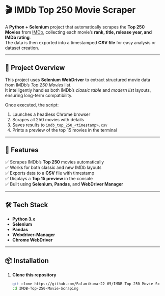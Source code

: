 # 🎬 IMDb Top 250 Movie Scraper

A **Python + Selenium** project that automatically scrapes the **Top 250 Movies** from [IMDb](https://www.imdb.com/chart/top/), collecting each movie’s **rank, title, release year, and IMDb rating**.  
The data is then exported into a timestamped **CSV file** for easy analysis or dataset creation.

---

## 📖 Project Overview

This project uses **Selenium WebDriver** to extract structured movie data from IMDb’s *Top 250 Movies* list.  
It intelligently handles both IMDb’s *classic table* and *modern list* layouts, ensuring long-term compatibility.

Once executed, the script:
1. Launches a headless Chrome browser
2. Scrapes all 250 movies with details
3. Saves results to `imdb_top_250_<timestamp>.csv`
4. Prints a preview of the top 15 movies in the terminal

---

## 🧠 Features

✅ Scrapes IMDb’s **Top 250** movies automatically  
✅ Works for both classic and new IMDb layouts  
✅ Exports data to a **CSV** file with timestamp  
✅ Displays a **Top 15 preview** in the console  
✅ Built using **Selenium**, **Pandas**, and **WebDriver Manager**

---

## 🛠️ Tech Stack

- **Python 3.x**
- **Selenium**
- **Pandas**
- **Webdriver-Manager**
- **Chrome WebDriver**

---

## 📦 Installation

1. **Clone this repository**
   ```bash
   git clone https://github.com/Palanikumar22-05/IMDB-Top-250-Movie-Scraping.git
   cd IMDB-Top-250-Movie-Scraping
